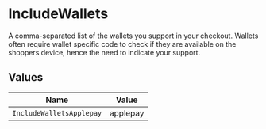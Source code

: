 # IncludeWallets

A comma-separated list of the wallets you support in your checkout. Wallets often require wallet specific code
to check if they are available on the shoppers device, hence the need to indicate your support.


## Values

| Name                     | Value                    |
| ------------------------ | ------------------------ |
| `IncludeWalletsApplepay` | applepay                 |